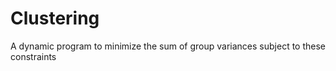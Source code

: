# Clustering

A dynamic program to minimize the sum of group variances subject to these constraints
